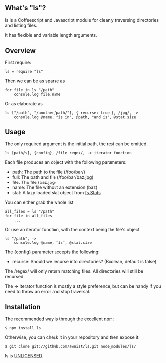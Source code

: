 ## What's "ls"?

ls is a Coffeescript and Javascript module for cleanly traversing directories and listing files.

It has flexible and variable length arguments.

## Overview

First require:

    ls = require "ls"

Then we can be as sparse as

    for file in ls "/path"
        console.log file.name

Or as elaborate as 

    ls ["/path", "/another/path/"], { recurse: true }, /jpg/, ->
        console.log @name, "is in", @path, "and is", @stat.size

## Usage

The only required argument is the initial path, the rest can be omitted.

    ls [path/s], {config}, /file regex/, -> iterator function

Each file produces an object with the following parameters:

* path: The path to the file (/foo/bar/)
* full: The path and file (/foo/bar/baz.jpg)
* file: The file (baz.jpg)
* name: The file without an extension (baz)
* stat: A lazy loaded stat object from [fs.Stats](http://nodejs.org/api/fs.html#fs_class_fs_stats)

You can either grab the whole list

    all_files = ls "/path"
    for file in all_files
        ...

Or use an iterator function, with the context being the file's object

    ls "/path", ->
        console.log @name, "is", @stat.size

The {config} parameter accepts the following:

* recurse: Should we recurse into directories? (Boolean, default is false)

The /regex/ will only return matching files. All directories will still be recursed.

The -> iterator function is mostly a style preference, but can be handy if you need to throw an error and stop traversal. 

## Installation

The recommended way is through the excellent [npm](http://www.npmjs.org/):

    $ npm install ls

Otherwise, you can check it in your repository and then expose it:

    $ git clone git://github.com/awnist/ls.git node_modules/ls/

ls is [UNLICENSED](http://unlicense.org/).
